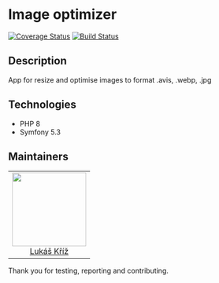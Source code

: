 # Image optimizer

[![Coverage Status](https://coveralls.io/repos/github/lukasojd/image-optimalizer/badge.svg?branch=master)](https://coveralls.io/github/lukasojd/image-optimalizer?branch=master)
[![Build Status](https://travis-ci.com/lukasojd/image-optimalizer.svg?branch=master)](https://travis-ci.com/lukasojd/image-optimalizer)

## Description

App for resize and optimise images to format .avis, .webp, .jpg

## Technologies

* PHP 8
* Symfony 5.3

## Maintainers

<table>
  <tbody>
    <tr>
      <td align="center">
        <a href="https://github.com/lukasojd">
            <img width="150" height="150" src="https://avatars3.githubusercontent.com/u/3088025?s=460&u=9c3a5c486c5840058b7deded52067d9e964893f6&v=4">
        </a>
        </br>
        <a href="https://github.com/lukasojd">Lukáš Kříž</a>
      </td>
    </tr>
  </tbody>
</table>


Thank you for testing, reporting and contributing.